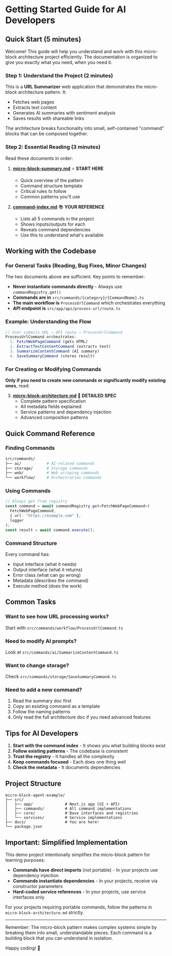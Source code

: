 # Getting Started Guide for AI Developers

## Quick Start (5 minutes)

Welcome! This guide will help you understand and work with this micro-block architecture project efficiently. The documentation is organized to give you exactly what you need, when you need it.

### Step 1: Understand the Project (2 minutes)

This is a **URL Summarizer** web application that demonstrates the micro-block architecture pattern. It:
- Fetches web pages
- Extracts text content
- Generates AI summaries with sentiment analysis
- Saves results with shareable links

The architecture breaks functionality into small, self-contained "command" blocks that can be composed together.

### Step 2: Essential Reading (3 minutes)

Read these documents in order:

1. **[micro-block-summary.md](./micro-block-summary.md)** ⭐ **START HERE**
   - Quick overview of the pattern
   - Command structure template
   - Critical rules to follow
   - Common patterns you'll use

2. **[command-index.md](./command-index.md)** 📚 **YOUR REFERENCE**
   - Lists all 5 commands in the project
   - Shows inputs/outputs for each
   - Reveals command dependencies
   - Use this to understand what's available

## Working with the Codebase

### For General Tasks (Reading, Bug Fixes, Minor Changes)

The two documents above are sufficient. Key points to remember:

- **Never instantiate commands directly** - Always use `commandRegistry.get()`
- **Commands are in** `src/commands/{category}/{CommandName}.ts`
- **The main workflow is** `ProcessUrlCommand` which orchestrates everything
- **API endpoint is** `src/app/api/process-url/route.ts`

### Example: Understanding the Flow

```typescript
// User submits URL → API route → ProcessUrlCommand
ProcessUrlCommand orchestrates:
  1. FetchWebPageCommand (gets HTML)
  2. ExtractTextContentCommand (extracts text)
  3. SummarizeContentCommand (AI summary)
  4. SaveSummaryCommand (stores result)
```

### For Creating or Modifying Commands

**Only if you need to create new commands or significantly modify existing ones**, read:

3. **[micro-block-architecture.md](./micro-block-architecture.md)** 📖 **DETAILED SPEC**
   - Complete pattern specification
   - All metadata fields explained
   - Service patterns and dependency injection
   - Advanced composition patterns

## Quick Command Reference

### Finding Commands
```bash
src/commands/
├── ai/           # AI-related commands
├── storage/      # Storage commands  
├── web/          # Web scraping commands
└── workflow/     # Orchestration commands
```

### Using Commands
```typescript
// Always get from registry
const command = await commandRegistry.get<FetchWebPageCommand>(
  FetchWebPageCommand, 
  { url: "https://example.com" },
  logger
);
const result = await command.execute();
```

### Command Structure
Every command has:
- Input interface (what it needs)
- Output interface (what it returns)
- Error class (what can go wrong)
- Metadata (describes the command)
- Execute method (does the work)

## Common Tasks

### Want to see how URL processing works?
Start with `src/commands/workflow/ProcessUrlCommand.ts`

### Need to modify AI prompts?
Look at `src/commands/ai/SummarizeContentCommand.ts`

### Want to change storage?
Check `src/commands/storage/SaveSummaryCommand.ts`

### Need to add a new command?
1. Read the summary doc first
2. Copy an existing command as a template
3. Follow the naming patterns
4. Only read the full architecture doc if you need advanced features

## Tips for AI Developers

1. **Start with the command index** - It shows you what building blocks exist
2. **Follow existing patterns** - The codebase is consistent
3. **Trust the registry** - It handles all the complexity
4. **Keep commands focused** - Each does one thing well
5. **Check the metadata** - It documents dependencies

## Project Structure

```
micro-block-agent-example/
├── src/
│   ├── app/              # Next.js app (UI + API)
│   ├── commands/         # All command implementations
│   ├── core/             # Base interfaces and registries
│   └── services/         # Service implementations
├── docs/                 # You are here! 
└── package.json         
```

## Important: Simplified Implementation

This demo project intentionally simplifies the micro-block pattern for learning purposes:

- **Commands have direct imports** (not portable) - In your projects use dependency injection
- **Commands instantiate dependencies** - In your projects, receive via constructor parameters  
- **Hard-coded service references** - In your projects, use service interfaces only

For your projects requiring portable commands, follow the patterns in `micro-block-architecture.md` strictly.

---

Remember: The micro-block pattern makes complex systems simple by breaking them into small, understandable pieces. Each command is a building block that you can understand in isolation.

Happy coding! 🚀